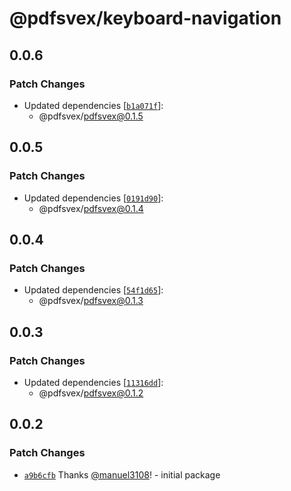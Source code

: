 # @pdfsvex/keyboard-navigation

## 0.0.6

### Patch Changes

- Updated dependencies [[`b1a071f`](https://github.com/manuel3108/pdfsvex/commit/b1a071f11232a5f82c35f58956b7ceee70ec0f17)]:
  - @pdfsvex/pdfsvex@0.1.5

## 0.0.5

### Patch Changes

- Updated dependencies [[`0191d90`](https://github.com/manuel3108/pdfsvex/commit/0191d905522655a195bfaaf4c568aa0f5f43a246)]:
  - @pdfsvex/pdfsvex@0.1.4

## 0.0.4

### Patch Changes

- Updated dependencies [[`54f1d65`](https://github.com/manuel3108/pdfsvex/commit/54f1d65291471e351e7858641e14c296004ed530)]:
  - @pdfsvex/pdfsvex@0.1.3

## 0.0.3

### Patch Changes

- Updated dependencies [[`11316dd`](https://github.com/manuel3108/pdfsvex/commit/11316ddbbf8c15d6d3043d7856e7a14ea02a2c8c)]:
  - @pdfsvex/pdfsvex@0.1.2

## 0.0.2

### Patch Changes

- [`a9b6cfb`](https://github.com/manuel3108/pdfsvex/commit/a9b6cfbcaea775c983a0b5eaebee9dfa83445514) Thanks [@manuel3108](https://github.com/manuel3108)! - initial package
